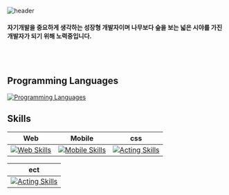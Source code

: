![header](https://capsule-render.vercel.app/api?type=waving&theme=onedark&height=150&section=header&text=Welcome%20Eppo's%20Playground&fontSize=40)

#### 자기개발을 중요하게 생각하는 성장형 개발자이며 나무보다 숲을 보는 넓은 시야를 가진 개발자가 되기 위해 노력중입니다.

</br></br>
## Programming Languages

[![Programming Languages](https://skillicons.dev/icons?i=js,ts&perline=4)](https://skillicons.dev)

##  Skills

| Web  | Mobile  | css |
|------------|---------------|----------------|
| [![Web Skills](https://skillicons.dev/icons?i=react,next,html&perline=5)](https://skillicons.dev) | [![Mobile Skills](https://skillicons.dev/icons?i=react,androidstudio,apple&perline=5)](https://skillicons.dev) | [![Acting Skills](https://skillicons.dev/icons?i=css,sass,styledcomponents&perline=5)](https://skillicons.dev) |

| ect  |
|----------------|
| [![Acting Skills](https://skillicons.dev/icons?i=firebase,nodejs,express,mongodb,docker,git,github,githubactions,aws,netlify,vscode,vite,redux,figma&perline=15)](https://skillicons.dev) |
